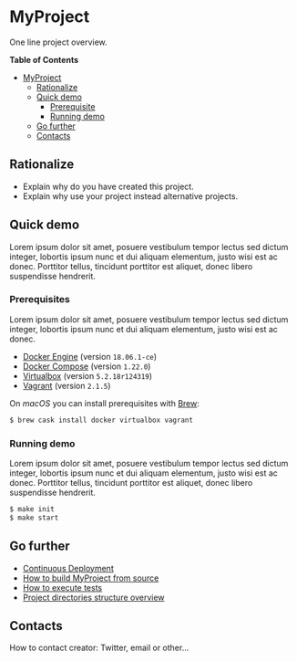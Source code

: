 # MyProject

One line project overview.

<!-- START doctoc generated TOC please keep comment here to allow auto update -->
<!-- DON'T EDIT THIS SECTION, INSTEAD RE-RUN doctoc TO UPDATE -->
**Table of Contents**

- [MyProject](#myproject)
  - [Rationalize](#rationalize)
  - [Quick demo](#quick-demo)
    - [Prerequisite](#prerequisite)
    - [Running demo](#running-demo)
  - [Go further](#go-further)
  - [Contacts](#contacts)

<!-- END doctoc generated TOC please keep comment here to allow auto update -->


## Rationalize

- Explain why do you have created this project.
- Explain why use your project instead alternative projects.


## Quick demo

Lorem ipsum dolor sit amet, posuere vestibulum tempor lectus sed dictum integer, lobortis ipsum nunc et dui aliquam elementum, justo wisi est ac donec. Porttitor tellus, tincidunt porttitor est aliquet, donec libero suspendisse hendrerit.


### Prerequisites

Lorem ipsum dolor sit amet, posuere vestibulum tempor lectus sed dictum integer, lobortis ipsum nunc et dui aliquam elementum, justo wisi est ac donec.

- [Docker Engine](https://docs.docker.com/engine/) (version `18.06.1-ce`)
- [Docker Compose](https://docs.docker.com/compose/) (version `1.22.0`)
- [Virtualbox](https://www.virtualbox.org/) (version `5.2.18r124319`)
- [Vagrant](https://www.vagrantup.com/) (version `2.1.5`)

On *macOS* you can install prerequisites with [Brew](https://brew.sh/index_fr):

```sh
$ brew cask install docker virtualbox vagrant
```


### Running demo

Lorem ipsum dolor sit amet, posuere vestibulum tempor lectus sed dictum integer, lobortis ipsum nunc et dui aliquam elementum, justo wisi est ac donec. Porttitor tellus, tincidunt porttitor est aliquet, donec libero suspendisse hendrerit.

```sh
$ make init
$ make start
```

## Go further

- [Continuous Deployment](continuous-deployment.md)
- [How to build MyProject from source](CONTRIBUTING.md#how-to-build-myproject-from-source)
- [How to execute tests](CONTRIBUTING.md#how-to-execute-tests)
- [Project directories structure overview](CONTRIBUTING.md#project-directories-structure-overview)


## Contacts

How to contact creator: Twitter, email or other...
